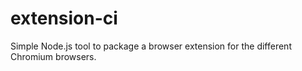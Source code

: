 # extension-ci
Simple Node.js tool to package a browser extension for the different Chromium browsers.
